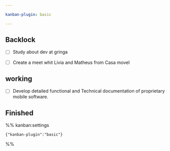 ```yaml
---

kanban-plugin: basic

---
```


## Backlock

- [ ] Study about dev at gringa
- [ ] Create a meet whit Livia and Matheus from Casa movel


## working

- [ ] Develop detailed functional and Technical documentation of proprietary mobile software.


## Finished





%% kanban:settings
```
{"kanban-plugin":"basic"}
```
%%